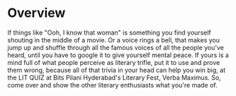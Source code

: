 <!-- TITLE: LITQuiz -->
<!-- SUBTITLE: Life is not a journey,it's a daily pop quiz. -->

# Overview
If things like "Ooh, I know that woman" is something you find yourself shouting in the middle of a movie. Or a voice rings a bell, that makes you jump up and shuffle through all the famous voices of all the people you've heard, until you have to google it to give yourself mental peace. If yours is a mind full of what people perceive as literary trifle, put it to use and prove them wrong, because all of that trivia in your head can help you win big, at the LIT QUIZ at Bits Pilani Hyderabad's Literary Fest, Verba Maximus.
So, come over and show the other literary enthusiasts what you're made of.



